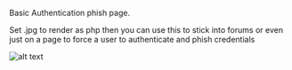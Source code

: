 Basic Authentication phish page.

Set .jpg to render as php then you can use this to stick into forums or even just on a page to force a user to authenticate and phish credentials


![alt text](http://vincentyiu.co.uk/cat.jpg "Logo Title Text 1")
